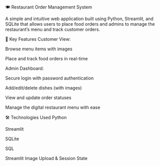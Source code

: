 🍽️ Restaurant Order Management System

A simple and intuitive web application built using Python, Streamlit, and SQLite that allows users to place food orders and admins to manage the restaurant’s menu and track customer orders.

🔑 Key Features
Customer View:

Browse menu items with images

Place and track food orders in real-time

Admin Dashboard:

Secure login with password authentication

Add/edit/delete dishes (with images)

View and update order statuses

Manage the digital restaurant menu with ease

🛠️ Technologies Used
Python

Streamlit

SQLite

SQL

Streamlit Image Upload & Session State
